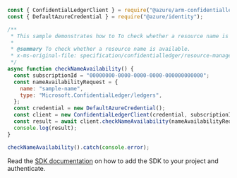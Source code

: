 ```javascript
const { ConfidentialLedgerClient } = require("@azure/arm-confidentialledger");
const { DefaultAzureCredential } = require("@azure/identity");

/**
 * This sample demonstrates how to To check whether a resource name is available.
 *
 * @summary To check whether a resource name is available.
 * x-ms-original-file: specification/confidentialledger/resource-manager/Microsoft.ConfidentialLedger/stable/2022-05-13/examples/CheckNameAvailability.json
 */
async function checkNameAvailability() {
  const subscriptionId = "00000000-0000-0000-0000-000000000000";
  const nameAvailabilityRequest = {
    name: "sample-name",
    type: "Microsoft.ConfidentialLedger/ledgers",
  };
  const credential = new DefaultAzureCredential();
  const client = new ConfidentialLedgerClient(credential, subscriptionId);
  const result = await client.checkNameAvailability(nameAvailabilityRequest);
  console.log(result);
}

checkNameAvailability().catch(console.error);
```

Read the [SDK documentation](https://github.com/Azure/azure-sdk-for-js/blob/%40azure%2Farm-confidentialledger_1.0.0/sdk/confidentialledger/arm-confidentialledger/README.md) on how to add the SDK to your project and authenticate.
